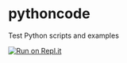 # pythoncode
Test Python scripts and examples


[![Run on Repl.it](https://repl.it/badge/github/paulsuttle/pythoncode)](https://repl.it/github/paulsuttle/pythoncode)